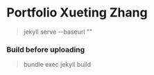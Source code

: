# Portfolio Xueting Zhang
> jekyll serve --baseurl ""
### Build before uploading
> bundle exec jekyll build


